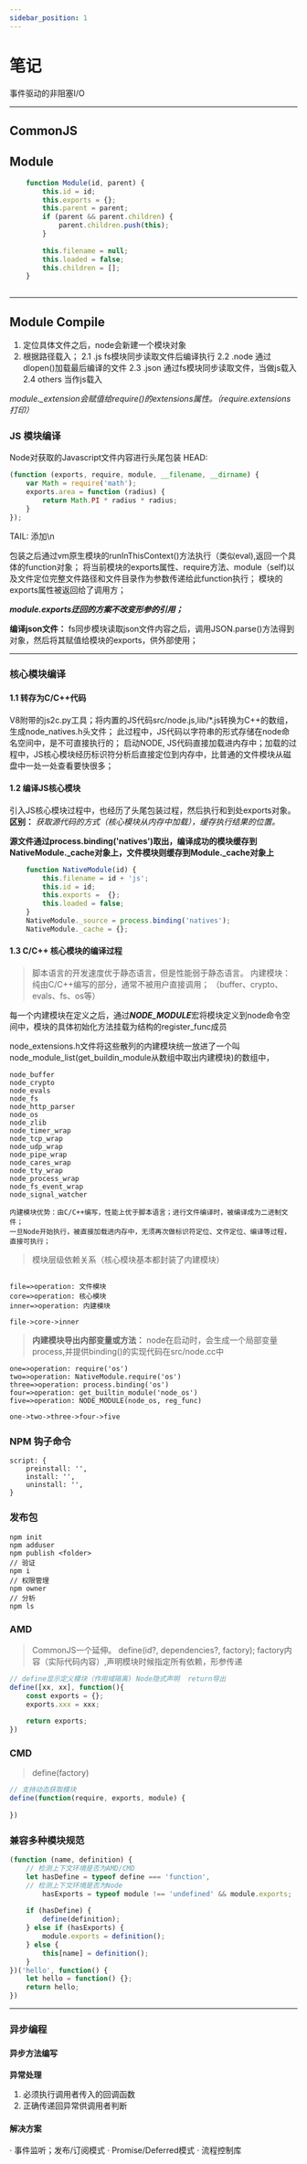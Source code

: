 ```yaml
---
sidebar_position: 1
---
```


# 笔记

事件驱动的非阻塞I/O

---
## CommonJS
## Module
``` JavaScript
    function Module(id, parent) {
        this.id = id;
        this.exports = {};
        this.parent = parent;
        if (parent && parent.children) {
            parent.children.push(this);
        }
        
        this.filename = null;
        this.loaded = false;
        this.children = [];
    }
    
```
---
## Module Compile
1.  定位具体文件之后，node会新建一个模块对象
2.  根据路径载入；
    2.1 .js  fs模块同步读取文件后编译执行
    2.2 .node 通过dlopen()加载最后编译的文件
    2.3 .json 通过fs模块同步读取文件，当做js载入
    2.4 others 当作js载入

*module._extension会赋值给require()的extensions属性。（require.extensions打印）*

### JS 模块编译
Node对获取的Javascript文件内容进行头尾包装
HEAD:
``` JavaScript
(function (exports, require, module, __filename, __dirname) {
    var Math = require('math');
    exports.area = function (radius) {
        return Math.PI * radius * radius;
    }
});
```
TAIL: 添加\n

包装之后通过vm原生模块的runInThisContext()方法执行（类似eval),返回一个具体的function对象；
将当前模块的exports属性、require方法、module（self)以及文件定位完整文件路径和文件目录作为参数传递给此function执行；
模块的exports属性被返回给了调用方；

***module.exports迂回的方案不改变形参的引用；***

**编译json文件：** fs同步模块读取json文件内容之后，调用JSON.parse()方法得到对象，然后将其赋值给模块的exports，供外部使用；

--- 
### 核心模块编译
#### 1.1 转存为C/C++代码
V8附带的js2c.py工具；将内置的JS代码src/node.js,lib/*.js转换为C++的数组，生成node_natives.h头文件；
此过程中，JS代码以字符串的形式存储在node命名空间中，是不可直接执行的；
启动NODE, JS代码直接加载进内存中；加载的过程中，JS核心模块经历标识符分析后直接定位到内存中，比普通的文件模块从磁盘中一处一处查看要快很多；

#### 1.2 编译JS核心模块
引入JS核心模块过程中，也经历了头尾包装过程，然后执行和到处exports对象。
**区别：**  *获取源代码的方式（核心模块从内存中加载），缓存执行结果的位置。*

**源文件通过process.binding('natives')取出，编译成功的模块缓存到NativeModule._cache对象上，文件模块则缓存到Module._cache对象上**

``` JavaScript
    function NativeModule(id) {
        this.filename = id + 'js';
        this.id = id;
        this.exports =  {};
        this.loaded = false;
    }
    NativeModule._source = process.binding('natives');
    NativeModule._cache = {};
```

#### 1.3 C/C++ 核心模块的编译过程

>脚本语言的开发速度优于静态语言，但是性能弱于静态语言。
内建模块：纯由C/C++编写的部分，通常不被用户直接调用； （buffer、crypto、evals、fs、os等）

每一个内建模块在定义之后，通过***NODE_MODULE***宏将模块定义到node命令空间中，模块的具体初始化方法挂载为结构的register_func成员

node_extensions.h文件将这些散列的内建模块统一放进了一个叫node_module_list(get_buildin_module从数组中取出内建模块)的数组中，
```
node_buffer
node_crypto
node_evals
node_fs
node_http_parser
node_os
node_zlib
node_timer_wrap
node_tcp_wrap
node_udp_wrap
node_pipe_wrap
node_cares_wrap
node_tty_wrap
node_process_wrap
node_fs_event_wrap
node_signal_watcher

内建模块优势：由C/C++编写，性能上优于脚本语言；进行文件编译时，被编译成为二进制文件；
一旦Node开始执行，被直接加载进内存中，无须再次做标识符定位、文件定位、编译等过程，直接可执行；
```

> 模块层级依赖关系（核心模块基本都封装了内建模块）

```flow

file=>operation: 文件模块
core=>operation: 核心模块
inner=>operation: 内建模块

file->core->inner

```

> **内建模块导出内部变量或方法：** node在启动时，会生成一个局部变量process,并提供binding()的实现代码在src/node.cc中
```flow
one=>operation: require('os')
two=>operation: NativeModule.require('os')
three=>operation: process.binding('os')
four=>operation: get_builtin_module('node_os')
five=>operation: NODE_MODULE(node_os, reg_func)

one->two->three->four->five
```

### NPM 钩子命令
```
script: {
    preinstall: '',
    install: '',
    uninstall: '',
}
```

### 发布包
```
npm init
npm adduser
npm publish <folder>
// 验证
npm i
// 权限管理
npm owner
// 分析
npm ls

```

### AMD
>CommonJS一个延伸。 define(id?, dependencies?, factory);  factory内容（实际代码内容）,声明模块时候指定所有依赖，形参传递
``` JavaScript
// define显示定义模块（作用域隔离) Node隐式声明  return导出
define([xx, xx], function(){
    const exports = {};
    exports.xxx = xxx;
    
    return exports;
})

```

### CMD
>define(factory)
``` JavaScript
// 支持动态获取模块
define(function(require, exports, module) {
    
})
```

### 兼容多种模块规范
``` JavaScript
(function (name, definition) {
    // 检测上下文环境是否为AMD/CMD
    let hasDefine = typeof define === 'function',
    // 检测上下文环境是否为Node
        hasExports = typeof module !== 'undefined' && module.exports;
    
    if (hasDefine) {
        define(definition);
    } else if (hasExports) {
        module.exports = definition();
    } else {
        this[name] = definition();
    }
})('hello', function() {
    let hello = function() {};
    return hello;
})
```

----

### 异步编程

#### 异步方法编写
**异常处理**
1. 必须执行调用者传入的回调函数
2. 正确传递回异常供调用者判断

#### 解决方案
· 事件监听；发布/订阅模式
· Promise/Deferred模式
· 流程控制库
